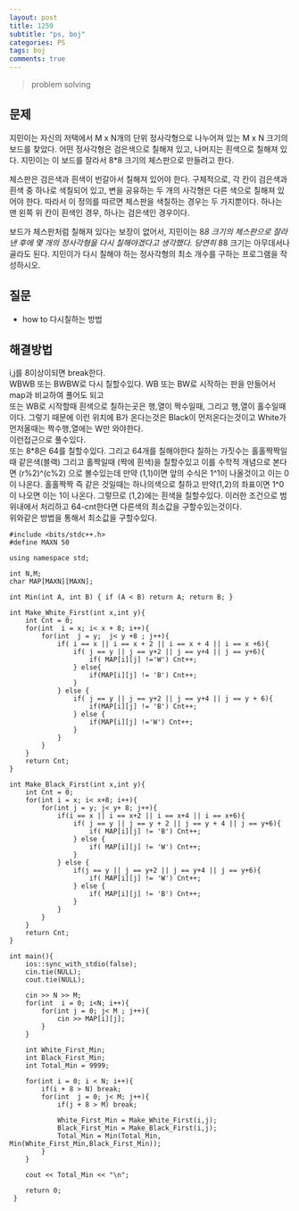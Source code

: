 ```yaml
---
layout: post
title: 1259
subtitle: "ps, boj"
categories: PS
tags: boj
comments: true
---
```

> problem solving

## 문제
  지민이는 자신의 저택에서 M x N개의 단위 정사각형으로 나누어져 있는 M x N 크기의 보드를 찾았다. 어떤 정사각형은 검은색으로 칠해져 있고, 나머지는 흰색으로 칠해져 있다. 지민이는 이 보드를 잘라서 8*8 크기의 체스판으로 만들려고 한다.

  체스판은 검은색과 흰색이 번갈아서 칠해져 있어야 한다. 구체적으로, 각 칸이 검은색과 흰색 중 하나로 색칠되어 있고, 변을 공유하는 두 개의 사각형은 다른 색으로 칠해져 있어야 한다. 따라서 이 정의를 따르면 체스판을 색칠하는 경우는 두 가지뿐이다. 하나는 맨 왼쪽 위 칸이 흰색인 경우, 하나는 검은색인 경우이다.

  보드가 체스판처럼 칠해져 있다는 보장이 없어서, 지민이는 8*8 크기의 체스판으로 잘라낸 후에 몇 개의 정사각형을 다시 칠해야겠다고 생각했다. 당연히 8*8 크기는 아무데서나 골라도 된다. 지민이가 다시 칠해야 하는 정사각형의 최소 개수를 구하는 프로그램을 작성하시오.
## 질문
  * how to 다시칠하는 방법
  
## 해결방법
  i,j를 8이상이되면 break한다.   
  WBWB 또는 BWBW로 다시 칠할수있다. WB 또는 BW로 시작하는 판을 만들어서 map과 비교하여 풀어도 되고   
  또는 WB로 시작할때 흰색으로 칠하는곳은 행,열이 짝수일때, 그리고 행,열이 홀수일때이다. 그렇기 때문에 이런 위치에 B가 온다는것은 Black이 먼저온다는것이고 White가 먼저올때는 짝수행,열에는 W만 와야한다.    
  이런접근으로 풀수있다.   
  또는 8*8은 64를 칠할수있다. 그리고 64개를 칠해야한다 칠하는 가짓수는 홀홀짝짝일때 같은색(블랙) 그리고 홀짝일때 (짝에 흰색)을 칠할수있고 이를 수학적 개념으로 본다면 (r%2)^(c%2) 으로 볼수있는데 만약 (1,1)이면 앞의 수식은 1^1이 나올것이고 이는 0이 나온다. 홀홀짝짝 즉 같은 것일때는 하나의색으로 칠하고 만약(1,2)의 좌표이면 1^0이 나오면 이는 1이 나온다. 그렇므로 (1,2)에는 흰색을 칠할수있다. 이러한 조건으로 범위내에서 처리하고 64-cnt한다면 다른색의 최소값을 구할수있는것이다.   
  위와같은 방법을 통해서 최소값을 구할수있다. 
~~~
#include <bits/stdc++.h>
#define MAXN 50

using namespace std;

int N,M;
char MAP[MAXN][MAXN];

int Min(int A, int B) { if (A < B) return A; return B; }

int Make_White_First(int x,int y){
	int Cnt = 0;
	for(int  i = x; i< x + 8; i++){
		for(int  j = y;  j< y +8 ; j++){
			if( i == x || i == x + 2 || i == x + 4 || i == x +6){
				if( j == y || j == y+2 || j == y+4 || j == y+6){
					if( MAP[i][j] !='W') Cnt++;
				} else{
					if(MAP[i][j] != 'B') Cnt++;
				}
			} else {
				if( j == y || j == y+2 || j == y+4 || j == y + 6){
					if(MAP[i][j] != 'B') Cnt++;
				} else {
					if(MAP[i][j] !='W') Cnt++;
				}
			}
		}
	}
	return Cnt;
}

int Make_Black_First(int x,int y){
	int Cnt = 0;
	for(int i = x; i< x+8; i++){
		for(int j = y; j< y+ 8; j++){
			if(i == x || i == x+2 || i == x+4 || i == x+6){
				if( j == y || j == y + 2 || j == y + 4 || j == y+6){
					if( MAP[i][j] != 'B') Cnt++;
				} else {
					if( MAP[i][j] != 'W') Cnt++;
				}
			} else {
				if(j == y || j == y+2 || j == y+4 || j == y+6){
					if( MAP[i][j] != 'W') Cnt++;
				} else {
					if( MAP[i][j] != 'B') Cnt++;
				}
			}
		}
	}
	return Cnt;
}

int main(){
	ios::sync_with_stdio(false);
	cin.tie(NULL);
	cout.tie(NULL);

	cin >> N >> M;
	for(int  i = 0; i<N; i++){
		for(int j = 0; j< M ; j++){
			cin >> MAP[i][j];
		}
	}

	int White_First_Min;
	int Black_First_Min;
	int Total_Min = 9999;

	for(int i = 0; i < N; i++){
		if(i + 8 > N) break;
		for(int  j = 0; j< M; j++){
			if(j + 8 > M) break;

			White_First_Min = Make_White_First(i,j);
			Black_First_Min = Make_Black_First(i,j);
			Total_Min = Min(Total_Min, Min(White_First_Min,Black_First_Min));
		}
	}
	
	cout << Total_Min << "\n";

	return 0;
 }
~~~


